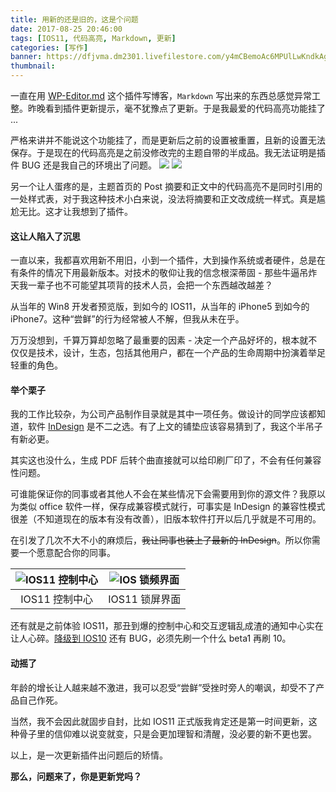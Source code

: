 ```yaml
---
title: 用新的还是旧的，这是个问题
date: 2017-08-25 20:46:00
tags: [IOS11, 代码高亮, Markdown, 更新]
categories: [写作]
banner: https://dfjvma.dm2301.livefilestore.com/y4mCBemoAc6MPUlLwKndkAgi5IABFHlJiejxJoCH7_cz444J2XEi0Z1ctaND6yZMMnF-8WLLgXA_c0osc2t6uBJQTo2fO5lx_N8ih5aHoDZCYitlnLT-c1G4G4_84isGrjgvWa58aibk3k0RBT66vh3of05qJlUXA5iUGBLBQUeOlEoob4pvsqr5c1Z5mHBNms4OXU58eERajHsmewYqu0McA?width=1280&height=582&cropmode=none
thumbnail:
---
```

一直在用 [WP-Editor.md](https://github.com/JaxsonWang/WP-Editor.MD "Editor.md") 这个插件写博客，`Markdown` 写出来的东西总感觉异常工整。昨晚看到插件更新提示，毫不犹豫点了更新。于是我最爱的代码高亮功能挂了 ...<!--more-->

严格来讲并不能说这个功能挂了，而是更新后之前的设置被重置，且新的设置无法保存。于是现在的代码高亮是之前没修改完的主题自带的半成品。我无法证明是插件 BUG 还是我自己的环境出了问题。
![](https://isky.io/wp-content/uploads/2017/08/code-highlight1.jpg)
![](https://isky.io/wp-content/uploads/2017/08/WP-Editormd-setting.jpg)

另一个让人蛋疼的是，主题首页的 Post 摘要和正文中的代码高亮不是同时引用的一处样式表，对于我这种技术小白来说，没法将摘要和正文改成统一样式。真是尴尬无比。这才让我想到了插件。

#### 这让人陷入了沉思

一直以来，我都喜欢用新不用旧，小到一个插件，大到操作系统或者硬件，总是在有条件的情况下用最新版本。对技术的敬仰让我的信念根深蒂固 - 那些牛逼吊炸天我一辈子也不可能望其项背的技术人员，会把一个东西越改越差？

从当年的 Win8 开发者预览版，到如今的 IOS11，从当年的 iPhone5 到如今的 iPhone7。这种“尝鲜”的行为经常被人不解，但我从未在乎。

万万没想到，千算万算却忽略了最重要的因素 - 决定一个产品好坏的，根本就不仅仅是技术，设计，生态，包括其他用户，都在一个产品的生命周期中扮演着举足轻重的角色。

#### 举个栗子

我的工作比较杂，为公司产品制作目录就是其中一项任务。做设计的同学应该都知道，软件 [InDesign](http://www.adobe.com/cn/products/indesign.html "InDesign") 是不二之选。有了上文的铺垫应该容易猜到了，我这个半吊子有新必更。

其实这也没什么，生成 PDF 后转个曲直接就可以给印刷厂印了，不会有任何兼容性问题。

可谁能保证你的同事或者其他人不会在某些情况下会需要用到你的源文件？我原以为类似 office 软件一样，保存成兼容模式就行，可事实是 InDesign 的兼容性模式很差（不知道现在的版本有没有改善），旧版本软件打开以后几乎就是不可用的。

在引发了几次不大不小的麻烦后，~~我让同事也装上了最新的 InDesign~~。所以你需要一个愿意配合你的同事。

|<center>![IOS11 控制中心](https://isky.io/wp-content/uploads/2017/08/ios11-control-center-image_large.jpg "IOS11 控制中心")</center> | <center>![IOS 锁频界面](https://isky.io/wp-content/uploads/2017/08/ios11-lockscreenimage_image_large.jpg "IOS 锁频界面")</center>  |
| :------------: | :------------: |
|  <center>IOS11 控制中心</center> | <center>IOS11 锁屏界面</center>  |

还有就是之前体验 IOS11，那丑到爆的控制中心和交互逻辑乱成渣的通知中心实在让人心碎。[降级到 IOS10](http://www.cnbeta.com/articles/tech/626053.htm "降级到 IOS10") 还有 BUG，必须先刷一个什么 beta1 再刷 10。

#### 动摇了

年龄的增长让人越来越不激进，我可以忍受“尝鲜”受挫时旁人的嘲讽，却受不了产品自己作死。

当然，我不会因此就固步自封，比如 IOS11 正式版我肯定还是第一时间更新，这种骨子里的信仰难以说变就变，只是会更加理智和清醒，没必要的新不更也罢。

以上，是一次更新插件出问题后的矫情。

**那么，问题来了，你是更新党吗？**
